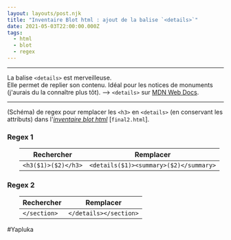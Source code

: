 ```yaml
---
layout: layouts/post.njk
title: "Inventaire Blot html : ajout de la balise `<details>`"
date: 2021-05-03T22:00:00.000Z
tags:
  - html
  - blot
  - regex
---
```

***
La balise `<details>` est merveilleuse.  
Elle permet de replier son contenu. Idéal pour les notices de monuments (j'aurais du la connaître plus tôt). --> `<details>` sur [MDN Web Docs](https://developer.mozilla.org/fr/docs/Web/HTML/Element/details).
***
(Schéma) de regex pour remplacer les `<h3>` en `<details>` (en conservant les attributs) dans l'[*inventaire blot html*](https://inventaire-blot.netlify.app/final2.html) [`final2.html`].

### Regex 1
<div style="margin-left:2em">

|Rechercher|Remplacer|
|---|---|
|`<h3($1)>($2)</h3>`|`<details($1)><summary>($2)</summary>`|

</div>


### Regex 2
<div style="margin-left:2em">

|Rechercher|Remplacer|
|---|---|
|`</section>`|`</details></section>`|

</div>


#Yapluka